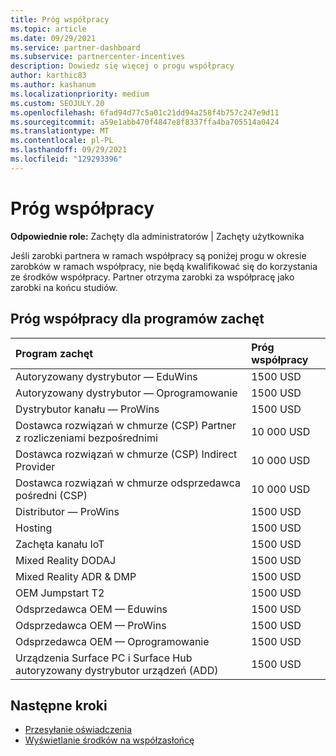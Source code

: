 ```yaml
---
title: Próg współpracy
ms.topic: article
ms.date: 09/29/2021
ms.service: partner-dashboard
ms.subservice: partnercenter-incentives
description: Dowiedz się więcej o progu współpracy
author: karthic83
ms.author: kashanum
ms.localizationpriority: medium
ms.custom: SEOJULY.20
ms.openlocfilehash: 6fad94d77c5a01c21dd94a258f4b757c247e9d11
ms.sourcegitcommit: a59e1abb470f4847e8f8337ffa4ba705514a0424
ms.translationtype: MT
ms.contentlocale: pl-PL
ms.lasthandoff: 09/29/2021
ms.locfileid: "129293396"
---
```

# <a name="co-op-threshold"></a>Próg współpracy 

**Odpowiednie role:** Zachęty dla administratorów | Zachęty użytkownika

Jeśli zarobki partnera w ramach współpracy są poniżej progu w okresie zarobków w ramach współpracy, nie będą kwalifikować się do korzystania ze środków współpracy. Partner otrzyma zarobki za współpracę jako zarobki na końcu studiów.

## <a name="co-op-threshold-for-incentive-programs"></a>Próg współpracy dla programów zachęt 

|  Program zachęt |Próg współpracy |  
| :----------- | :----------- | 
|Autoryzowany dystrybutor — EduWins|1500 USD|
|Autoryzowany dystrybutor — Oprogramowanie|1500 USD|
|Dystrybutor kanału — ProWins|1500 USD|
|Dostawca rozwiązań w chmurze (CSP) Partner z rozliczeniami bezpośrednimi|10 000 USD|
|Dostawca rozwiązań w chmurze (CSP) Indirect Provider|10 000 USD|
|Dostawca rozwiązań w chmurze odsprzedawca pośredni (CSP)|10 000 USD|
|Distributor — ProWins|1500 USD|
|Hosting|1500 USD|
|Zachęta kanału IoT|1500 USD|
|Mixed Reality DODAJ|1500 USD|
|Mixed Reality ADR & DMP |1500 USD|
|OEM Jumpstart T2|1500 USD|
|Odsprzedawca OEM — Eduwins|1500 USD|
|Odsprzedawca OEM — ProWins|1500 USD|
|Odsprzedawca OEM — Oprogramowanie|1500 USD|
|Urządzenia Surface PC i Surface Hub autoryzowany dystrybutor urządzeń (ADD)|1500 USD|

## <a name="next-steps"></a>Następne kroki

- [Przesyłanie oświadczenia](create-incentives-claims.md)
- [Wyświetlanie środków na współzasłońcę](incentives-view-funds.md)
